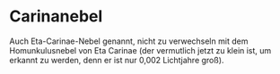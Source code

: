 # Carinanebel

Auch Eta-Carinae-Nebel genannt, nicht zu verwechseln mit dem Homunkulusnebel von
Eta Carinae (der vermutlich jetzt zu klein ist, um erkannt zu werden, denn er
ist nur 0,002 Lichtjahre groß).
